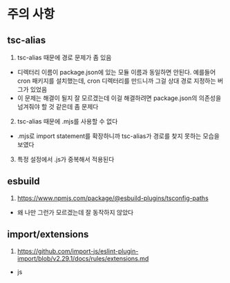 # 주의 사항

## tsc-alias

1. tsc-alias 때문에 경로 문제가 좀 있음
  * 디렉터리 이름이 package.json에 있는 모듈 이름과 동일하면 안된다. 예를들어 cron 패키지를 설치했는데, cron 디렉터리를 만드니까 그걸 상대 경로 지정하는 버그가 있었음
  * 이 문제는 해결이 될지 잘 모르겠는데 이걸 해결하려면 package.json의 의존성을 넘겨줘야 할 것 같은데 좀 문제다
2. tsc-alias 때문에 .mjs를 사용할 수 없다
  * .mjs로 import statement를 확장하니까 tsc-alias가 경로를 찾지 못하는 모습을 보였다
3. 특정 설정에서 .js가 중복해서 적용된다

## esbuild

1. https://www.npmjs.com/package/@esbuild-plugins/tsconfig-paths
  * 왜 나만 그런가 모르겠는데 잘 동작하지 않았다

## import/extensions

1. https://github.com/import-js/eslint-plugin-import/blob/v2.29.1/docs/rules/extensions.md
  * js 
